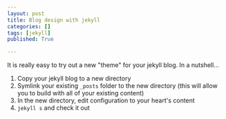 ```yaml
---
layout: post
title: Blog design with jekyll
categories: []
tags: [jekyll]
published: True

---
```


It is really easy to try out a new "theme" for your jekyll blog. In a nutshell...

1. Copy your jekyll blog to a new directory
2. Symlink your existing `_posts` folder to the new directory (this will allow you to build with all of your existing content)
3. In the new directory, edit configuration to your heart's content
4. `jekyll s` and check it out

